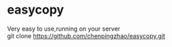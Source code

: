 # easycopy
Very easy to use,running on your server  
    git clone https://github.com/chenpingzhao/easycopy.git
